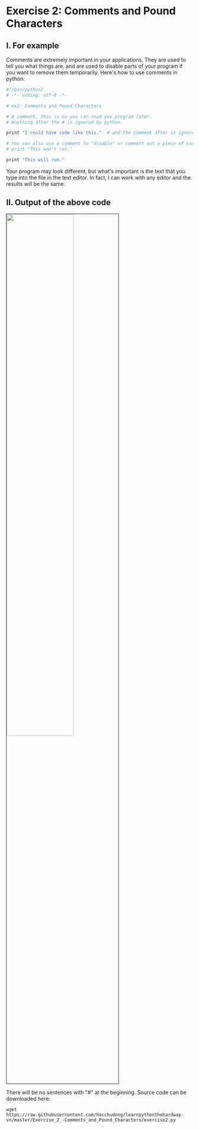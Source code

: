 # Exercise 2: Comments and Pound Characters

## I. For example

Comments are extremely important in your applications. They are used to tell you what things are, and are used to disable parts of your program if you want to remove them temporarily. Here's how to use comments in python:

```sh
#!/bin/python2
# -*- coding: utf-8 -*-

# ex2: Comments and Pound Characters

# A comment, this is so you can read you program later.
# Anything after the # is ignored by python.

print "I could have code like this."  # and the comment after is ignored

# You can also use a comment to "disable" or comment out a piece of code:
# print "This won't run."

print "This will run."
```

Your program may look different, but what's important is the text that you type into the file in the text editor. In fact, I can work with any editor and the results will be the same.

## II. Output of the above code 

 <img src=http://i.imgur.com/kZQlvWo.png width="60%" height="60%" border="1">
 
 There will be no sentences with "#" at the beginning. Source code can be downloaded here:

    wget https://raw.githubusercontent.com/hocchudong/learnpythonthehardway-vn/master/Exercise_2_-Comments_and_Pound_Characters/exercise2.py
 
 

